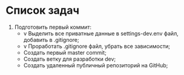 # Список задач

1. Подготовить первый коммит:
    - v Выделить все приватные данные в settings-dev.env файл, добавить в .gitignore;
    - v Проработать .gitignore файл, убрать все зависимости;
    - Создать первый master commit;
    - Создать ветку для разработки dev;
    - Создать удаленный публичный репозиторий на GitHub;